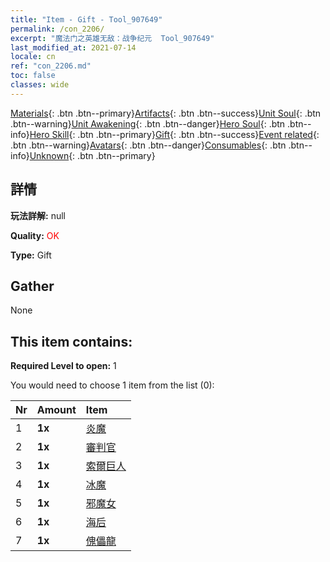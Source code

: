 ```yaml
---
title: "Item - Gift - Tool_907649"
permalink: /con_2206/
excerpt: "魔法门之英雄无敌：战争纪元  Tool_907649"
last_modified_at: 2021-07-14
locale: cn
ref: "con_2206.md"
toc: false
classes: wide
---
```

 [Materials](/ItemsCN/){: .btn .btn--primary}[Artifacts](/ItemsCN/Artifacts/){: .btn .btn--success}[Unit Soul](/ItemsCN/UnitSoul/){: .btn .btn--warning}[Unit Awakening](/ItemsCN/UnitAwakening/){: .btn .btn--danger}[Hero Soul](/ItemsCN/HeroSoul/){: .btn .btn--info}[Hero Skill](/ItemsCN/HeroSkill/){: .btn .btn--primary}[Gift](/ItemsCN/Gift/){: .btn .btn--success}[Event related](/ItemsCN/Events/){: .btn .btn--warning}[Avatars](/ItemsCN/Avatars/){: .btn .btn--danger}[Consumables](/ItemsCN/Consumables/){: .btn .btn--info}[Unknown](/ItemsCN/Unknown/){: .btn .btn--primary}

## 詳情
 **玩法詳解:** null

 **Quality:** <span style="color: #FF0000">OK</span>

 **Type:** Gift

## Gather

  None

## This item contains:

 **Required Level to open:** 1

 You would need to choose 1 item from the list (0):

  | Nr | Amount |     Item    |
  |:---|:-------|:------------|
  | 1 |  **1x** | [炎魔](/cn/Items/unt_234/) |  | 
  | 2 |  **1x** | [審判官](/cn/Items/unt_198/) |  | 
  | 3 |  **1x** | [索爾巨人](/cn/Items/unt_225/) |  | 
  | 4 |  **1x** | [冰魔](/cn/Items/unt_269/) |  | 
  | 5 |  **1x** | [邪魔女](/cn/Items/unt_252/) |  | 
  | 6 |  **1x** | [海后](/cn/Items/unt_279/) |  | 
  | 7 |  **1x** | [傀儡龍](/cn/Items/unt_243/) |  | 
